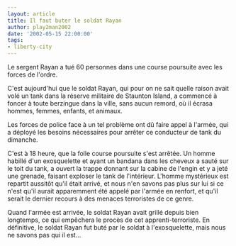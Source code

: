 ```yaml
---
layout: article
title: Il faut buter le soldat Rayan
author: play2man2002
date: '2002-05-15 22:00:00'
tags:
- liberty-city
---
```


Le sergent Rayan a tué 60 personnes dans une course poursuite avec les forces de l'ordre.

C'est aujourd'hui que le soldat Rayan, qui pour on ne sait quelle raison avait volé un tank dans la réserve militaire de Staunton Island, a commencé à foncer à toute berzingue dans la ville, sans aucun remord, où il écrasa hommes, femmes, enfants, et animaux.

Les forces de police face à un tel problème ont dû faire appel à l'armée, qui a déployé les besoins nécessaires pour arrêter ce conducteur de tank du dimanche.

C'est à 18 heure, que la folle course poursuite s'est arrêtée. Un homme habillé d'un exosquelette et ayant un bandana dans les cheveux a sauté sur le toit du tank, a ouvert la trappe donnant sur la cabine de l'engin et y a jeté une grenade, faisant exploser le tank de l'intérieur. L'homme mystérieux est repartit aussitôt qu'il était arrivé, et nous n'en savons pas plus sur lui si ce n'est qu'il aurait apparemment été appelé par l'armée en renfort, et qu'il serait le dernier recours à des menaces terroristes de ce genre.

Quand l'armée est arrivée, le soldat Rayan avait grillé depuis bien longtemps, ce qui empêchera le procès de cet apprenti-terroriste. En définitive, le soldat Rayan fut buté par le soldat à l'exosquelette, mais nous ne savons pas qui il est…

<!--kg-card-end: markdown-->
